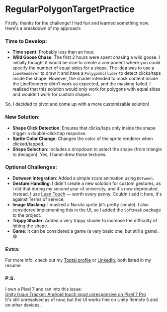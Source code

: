 # RegularPolygonTargetPractice

Firstly, thanks for the challenge! I had fun and learned something new. Here's a breakdown of my approach:

### Time to Develop:
- **Time spent**: Probably less than an hour.
- **Wild Goose Chase**: The first 2 hours were spent chasing a wild goose. I initially thought it would be nice to create a component where you could specify the number of equal sides for a shape. The idea was to use a `LineRenderer` to draw it and have a `PolygonCollider` to detect clicks/taps inside the shape. However, the shader intended to mask content inside the LineRenderer didn’t work as expected, and the masking failed. I realized that this solution would only work for polygons with equal sides and wouldn't work for custom shapes. 

So, I decided to pivot and come up with a more customizable solution!

### New Solution:
- **Shape Click Detection**: Ensures that clicks/taps only inside the shape trigger a double-click/tap response.
- **Sprite Color Change**: Changes the color of the sprite renderer when clicked/tapped.
- **Shape Selection**: Includes a dropdown to select the shape (from triangle to decagon). Yes, I hand-drew those textures.
  
### Optional Challenges:
- **Dotween Integration**: Added a simple scale animation using `DOTween`.
- **Gesture Handling**: I didn't create a new solution for custom gestures, as I did that during my second year of university, and it's now deprecated. Instead, I use [Lean Touch](https://assetstore.unity.com/packages/tools/input-management/lean-touch-72356) — worth every penny. Couldn't add it here, it's against Terms of service.
- **Image Masking**: I masked a Naruto sprite (it’s pretty simple). I also considered implementing this in the UI, so I added the `SoftMask` package to the project.
- **Trippy Shader**: Added a very trippy shader to increase the difficulty of hitting the shape.
- **Game**: It can be considered a game (a very basic one, but still a game). 😄

### Extra:
For more info, check out my [Toptal profile](https://www.toptal.com/resume/radu-adrian-marcu) or [LinkedIn](https://www.linkedin.com/in/radu-adrian-marcu-992349108/), both listed in my resume.

### P.S.
I own a Pixel 7 and ran into this issue:  
[Unity Issue Tracker: Android touch input unresponsive on Pixel 7 Pro](https://issuetracker.unity3d.com/issues/android-touch-input-is-unresponsive-when-building-for-pixel-7-pro-device?page=2#comments)  
It's still unresolved as of now, but the UI works fine on Unity Remote 5 and on other devices.

